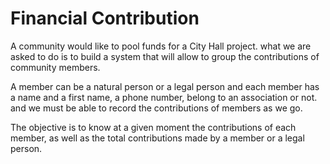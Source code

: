 # Financial Contribution

A community would like to pool funds for a City Hall project. what we are asked to do is to build a system that will allow
to group the contributions of community members.

A member can be a natural person or a legal person and each member has a name and a first name, a phone number, belong to an association or not. and we must be able to record the contributions of members as we go. 

The objective is to know at a given moment the contributions of each member, as well as the total contributions made by a member or a legal person.

